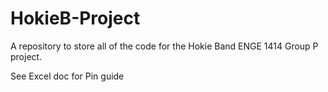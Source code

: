 # HokieB-Project
A repository to store all of the code for the Hokie Band ENGE 1414 Group P project.

See Excel doc for Pin guide

